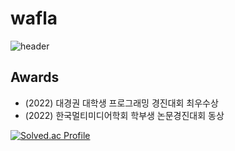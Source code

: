 # wafla
![header](https://capsule-render.vercel.app/api?type=wave&color=auto&height=300&section=header&text=wafla%20render&fontSize=90)
## Awards
<ul>
        <li>(2022) 대경권 대학생 프로그래밍 경진대회 최우수상</li>
        <li>(2022) 한국멀티미디어학회 학부생 논문경진대회 동상</li>
</ul>

[![Solved.ac Profile](http://mazassumnida.wtf/api/v2/generate_badge?boj=jjangguzi)](https://solved.ac/jjangguzi/)
